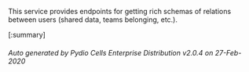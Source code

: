 






This service provides endpoints for getting rich schemas of relations between users (shared data, teams belonging, etc.).

[:summary]

###### Auto generated by Pydio Cells Enterprise Distribution v2.0.4 on 27-Feb-2020
